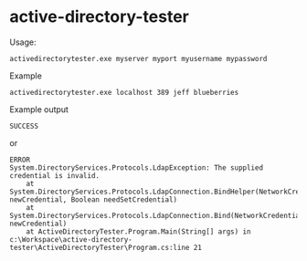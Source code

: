# active-directory-tester

Usage:

    activedirectorytester.exe myserver myport myusername mypassword
    
Example
    
    activedirectorytester.exe localhost 389 jeff blueberries
    
Example output

    SUCCESS
  
or
  
    ERROR
    System.DirectoryServices.Protocols.LdapException: The supplied credential is invalid.
        at System.DirectoryServices.Protocols.LdapConnection.BindHelper(NetworkCredential newCredential, Boolean needSetCredential)
        at System.DirectoryServices.Protocols.LdapConnection.Bind(NetworkCredential newCredential)
        at ActiveDirectoryTester.Program.Main(String[] args) in c:\Workspace\active-directory-tester\ActiveDirectoryTester\Program.cs:line 21

